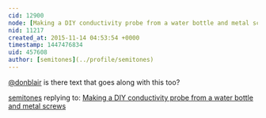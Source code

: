 ```yaml
---
cid: 12900
node: [Making a DIY conductivity probe from a water bottle and metal screws](../notes/donblair/09-30-2014/making-a-diy-conductivity-probe-from-a-water-bottle-and-metal-screws)
nid: 11217
created_at: 2015-11-14 04:53:54 +0000
timestamp: 1447476834
uid: 457608
author: [semitones](../profile/semitones)
---
```


[@donblair](/profile/donblair) is there text that goes along with this too? 

[semitones](../profile/semitones) replying to: [Making a DIY conductivity probe from a water bottle and metal screws](../notes/donblair/09-30-2014/making-a-diy-conductivity-probe-from-a-water-bottle-and-metal-screws)

